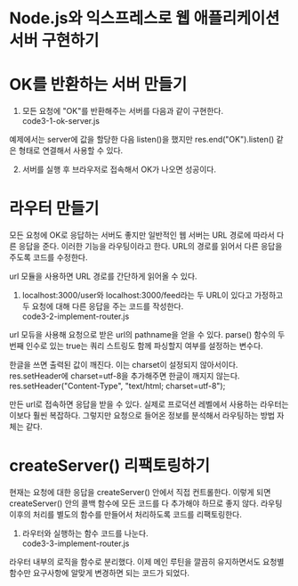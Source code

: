 # **Node.js와 익스프레스로 웹 애플리케이션 서버 구현하기**  
# **OK를 반환하는 서버 만들기**  
1. 모든 요청에 "OK"를 반환해주는 서버를 다음과 같이 구현한다.  
code3-1-ok-server.js  
  
예제에서는 server에 값을 할당한 다음 listen()을 했지만 res.end("OK").listen() 같은 형태로 연결해서 사용할 수 있다.   
  
2. 서버를 실행 후 브라우저로 접속해서 OK가 나오면 성공이다.  
  
# **라우터 만들기**  
모든 요청에 OK로 응답하는 서버도 좋지만 일반적인 웹 서버는 URL 경로에 따라서 다른 응답을 준다. 이러한 기능을 라우팅이라고 한다. URL의 경로를 읽어서 
다른 응답을 주도록 코드를 수정한다.  
  
url 모듈을 사용하면 URL 경로를 간단하게 읽어올 수 있다.  
  
1. localhost:3000/user와 localhost:3000/feed라는 두 URL이 있다고 가정하고 두 요청에 대해 다른 응답을 주는 코드를 작성한다.  
code3-2-implement-router.js  
  
url 모듀을 사용해 요청으로 받은 url의 pathname을 얻을 수 있다. parse() 함수의 두 번째 인수로 있는 true는 쿼리 스트링도 함께 파싱할지 여부를 
설정하는 변수다.  
  
한글을 쓰면 출력된 값이 깨진다. 이는 charset이 설정되지 않아서이다. res.setHeader에 charset=utf-8을 추가해주면 한글이 깨지지 않는다.  
res.setHeader("Content-Type", "text/html; charset=utf-8");  
  
만든 url로 접속하면 응답을 받을 수 있다. 실제로 프로덕션 레벨에서 사용하는 라우터는 이보다 훨씬 복잡하다. 그렇지만 요청으로 들어온 정보를 
분석해서 라우팅하는 방법 자체는 같다.  
  
# **createServer() 리팩토링하기**  
현재는 요청에 대한 응답을 createServer() 안에서 직접 컨트롤한다. 이렇게 되면 createServer() 안의 콜백 함수에 모든 코드를 다 추가해야 하므로 
좋지 않다. 라우팅 이후의 처리를 별도의 함수를 만들어서 처리하도록 코드를 리팩토링한다.  
  
1. 라우터와 실행하는 함수 코드를 나눈다.  
code3-3-implement-router.js  
  
라우터 내부의 로직을 함수로 분리했다. 이제 메인 루틴을 깔끔히 유지하면서도 요청별 함수만 요구사항에 알맞게 변경하면 되는 코드가 되었다.  
  
